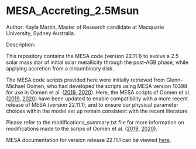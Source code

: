 # MESA_Accreting_2.5Msun

Author: Kayla Martin, Master of Research candidate at Macquarie University, Sydney Australia.

Description: 

This repository contains the MESA code (version 22.11.1) to evolve a 2.5 solar mass star of initial solar metallicity through the post-AGB phase, while applying accretion from a circumbinary disk.

The MESA code scripts provided here were initially retrieved from Glenn-Michael Oomen, who had developed the scripts using MESA version 10398 for use in Oomen et al. ([2019](https://www.aanda.org/articles/aa/abs/2019/09/aa35853-19/aa35853-19.html), [2020](https://www.aanda.org/articles/aa/abs/2020/10/aa38341-20/aa38341-20.html)). Here, the MESA scripts of Oomen et al. ([2019](https://www.aanda.org/articles/aa/abs/2019/09/aa35853-19/aa35853-19.html), [2020](https://www.aanda.org/articles/aa/abs/2020/10/aa38341-20/aa38341-20.html)) have been updated to enable compatibility with a more recent release of MESA (version 22.11.1), and to ensure our physical parameter choices within the model set up remain consistent with the recent literature. 

Please refer to the modifications_summary.txt file for more information on modifications made to the scrips of Oomen et al. ([2019](https://www.aanda.org/articles/aa/abs/2019/09/aa35853-19/aa35853-19.html), [2020](https://www.aanda.org/articles/aa/abs/2020/10/aa38341-20/aa38341-20.html)).

MESA documentation for version release 22.11.1 can be viewed [here](https://docs.mesastar.org/en/release-r22.11.1/index.html).

